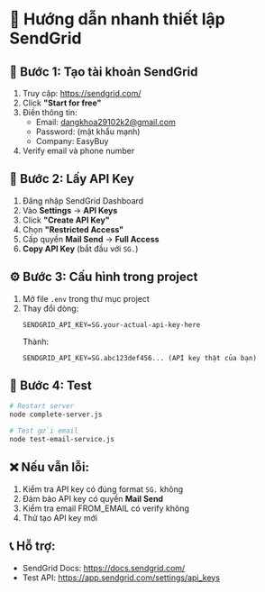 # 🚀 Hướng dẫn nhanh thiết lập SendGrid

## 📧 Bước 1: Tạo tài khoản SendGrid
1. Truy cập: https://sendgrid.com/
2. Click **"Start for free"**
3. Điền thông tin:
   - Email: dangkhoa29102k2@gmail.com
   - Password: (mật khẩu mạnh)
   - Company: EasyBuy
4. Verify email và phone number

## 🔑 Bước 2: Lấy API Key
1. Đăng nhập SendGrid Dashboard
2. Vào **Settings** → **API Keys**
3. Click **"Create API Key"**
4. Chọn **"Restricted Access"**
5. Cấp quyền **Mail Send** → **Full Access**
6. **Copy API Key** (bắt đầu với `SG.`)

## ⚙️ Bước 3: Cấu hình trong project
1. Mở file `.env` trong thư mục project
2. Thay đổi dòng:
   ```
   SENDGRID_API_KEY=SG.your-actual-api-key-here
   ```
   Thành:
   ```
   SENDGRID_API_KEY=SG.abc123def456... (API key thật của bạn)
   ```

## 🧪 Bước 4: Test
```bash
# Restart server
node complete-server.js

# Test gửi email
node test-email-service.js
```

## ❌ Nếu vẫn lỗi:
1. Kiểm tra API key có đúng format `SG.` không
2. Đảm bảo API key có quyền **Mail Send**
3. Kiểm tra email FROM_EMAIL có verify không
4. Thử tạo API key mới

## 📞 Hỗ trợ:
- SendGrid Docs: https://docs.sendgrid.com/
- Test API: https://app.sendgrid.com/settings/api_keys
